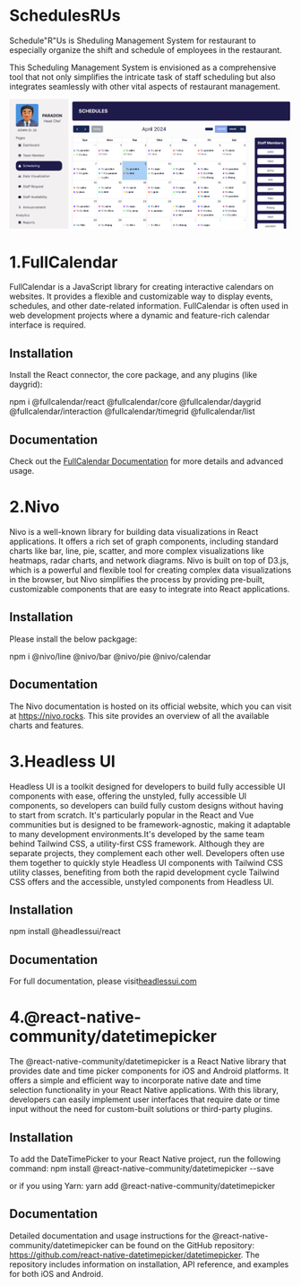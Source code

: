 # SchedulesRUs

Schedule"R"Us is Sheduling Management System for restaurant to especially organize the shift and schedule of employees in the restaurant.

This Scheduling Management System is envisioned as a comprehensive tool that not only simplifies the intricate task of staff scheduling but also integrates seamlessly with other vital aspects of restaurant management.


!["Project Screenshot"](Schedule-r-us.png)


# 1.FullCalendar

FullCalendar is a JavaScript library for creating interactive calendars on websites. It provides a flexible and customizable way to display events, schedules, and other date-related information. FullCalendar is often used in web development projects where a dynamic and feature-rich calendar interface is required.

## Installation

Install the React connector, the core package, and any plugins (like daygrid):

npm i @fullcalendar/react @fullcalendar/core @fullcalendar/daygrid @fullcalendar/interaction @fullcalendar/timegrid @fullcalendar/list

## Documentation

Check out the [FullCalendar Documentation](https://fullcalendar.io/docs) for more details and advanced usage.


# 2.Nivo

Nivo is a well-known library for building data visualizations in React applications. It offers a rich set of graph components, including standard charts like bar, line, pie, scatter, and more complex visualizations like heatmaps, radar charts, and network diagrams. Nivo is built on top of D3.js, which is a powerful and flexible tool for creating complex data visualizations in the browser, but Nivo simplifies the process by providing pre-built, customizable components that are easy to integrate into React applications.

## Installation

Please install the below packgage:
   
npm i @nivo/line @nivo/bar @nivo/pie @nivo/calendar

## Documentation

The Nivo documentation is hosted on its official website, which you can visit at https://nivo.rocks. This site provides an overview of all the available charts and features.

# 3.Headless UI

Headless UI is a toolkit designed for developers to build fully accessible UI components with ease, offering the unstyled, fully accessible UI components, so developers can build fully custom designs without having to start from scratch. It's particularly popular in the React and Vue communities but is designed to be framework-agnostic, making it adaptable to many development environments.It's developed by the same team behind Tailwind CSS, a utility-first CSS framework. Although they are separate projects, they complement each other well. Developers often use them together to quickly style Headless UI components with Tailwind CSS utility classes, benefiting from both the rapid development cycle Tailwind CSS offers and the accessible, unstyled components from Headless UI.

## Installation

npm install @headlessui/react

## Documentation

For full documentation, please visit[headlessui.com](https://headlessui.com)

# 4.@react-native-community/datetimepicker
The @react-native-community/datetimepicker is a React Native library that provides date and time picker components for iOS and Android platforms. It offers a simple and efficient way to incorporate native date and time selection functionality in your React Native applications. With this library, developers can easily implement user interfaces that require date or time input without the need for custom-built solutions or third-party plugins.

## Installation
To add the DateTimePicker to your React Native project, run the following command:
npm install @react-native-community/datetimepicker --save

or if you using Yarn:
yarn add @react-native-community/datetimepicker

## Documentation
Detailed documentation and usage instructions for the @react-native-community/datetimepicker can be found on the GitHub repository: https://github.com/react-native-datetimepicker/datetimepicker. The repository includes information on installation, API reference, and examples for both iOS and Android.

